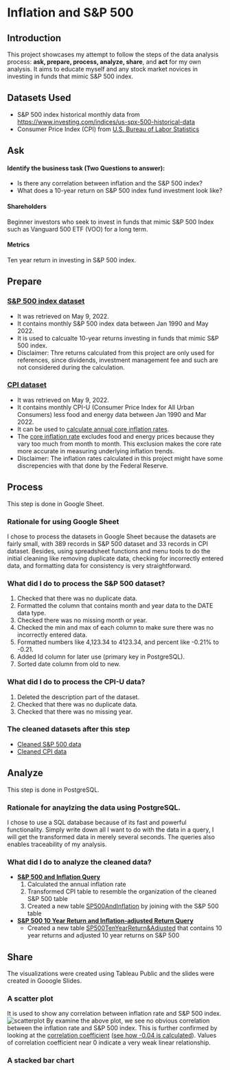 # Inflation and S&P 500 
## Introduction
This project showcases my attempt to follow the steps of the data analysis process: **ask, prepare, process, analyze, share**, and **act** for my own analysis. 
It aims to educate myself and any stock market novices in investing in funds that mimic S&P 500 index.
## Datasets Used
- S&P 500 index historical monthly data from https://www.investing.com/indices/us-spx-500-historical-data
- Consumer Price Index (CPI) from [U.S. Bureau of Labor Statistics](https://data.bls.gov/cgi-bin/surveymost?cu) 
## Ask 
#### Identify the business task (Two Questions to answer): 
- Is there any correlation between inflation and the S&P 500 index? 
- What does a 10-year return on S&P 500 index fund investment look like?
#### Shareholders 
Beginner investors who seek to invest in funds that mimic S&P 500 Index such as Vanguard 500 ETF (VOO) for a long term.
#### Metrics
Ten year return in investing in S&P 500 index.
## Prepare 
### [S&P 500 index dataset](https://github.com/emma-jinger/InflationAndSP500/blob/main/RawSP500HistoricalData.csv) 
- It was retrieved on May 9, 2022.
- It contains monthly S&P 500 index data between Jan 1990 and May 2022.
- It is used to calcualte 10-year returns investing in funds that mimic S&P 500 index. 
- Disclaimer: Thre returns calculated from this project are only used for references, since dividends, investment management fee and such are not considered during the calculation.
### [CPI dataset](https://github.com/emma-jinger/InflationAndSP500/blob/main/RawCPIData.xlsx) 
- It was retrieved on May 9, 2022. 
- It contains monthly CPI-U (Consumer Price Index for All Urban Consumers) less food and energy data between Jan 1990 and Mar 2022.
- It can be used to [calculate annual core inflation rates](https://www.usinflationcalculator.com/inflation/inflation-vs-consumer-price-index-cpi-how-they-are-different/). 
- The [core inflation rate](https://www.thebalance.com/core-inflation-rate-3305918) excludes food and energy prices because they vary too much from month to month. This exclusion makes the core rate more accurate in measuring underlying inflation trends. 
- Disclaimer: The inflation rates calculated in this project might have some discrepencies with that done by the Federal Reserve.    
## Process
This step is done in Google Sheet. 
### Rationale for using Google Sheet
I chose to process the datasets in Google Sheet because the datasets are fairly small, with 389 records in S&P 500 dataset and 33 records in CPI dataset. Besides, using spreadsheet functions and menu tools to do the initial cleaning like removing duplicate data, checking for incorrectly entered data, and formatting data for consistency is very straightforward.
### What did I do to process the S&P 500 dataset?
1. Checked that there was no duplicate data. 
2. Formatted the column that contains month and year data to the DATE data type.
3. Checked there was no missing month or year.
4. Checked the min and max of each column to make sure there was no incorrectly entered data. 
5. Formatted numbers like 4,123.34 to 4123.34, and percent like -0.21% to -0.21.
6. Added Id column for later use (primary key in PostgreSQL).
7. Sorted date column from old to new. 
### What did I do to process the CPI-U data? 
1. Deleted the description part of the dataset.
2. Checked that there was no duplicate data.
3. Checked that there was no missing year. 
### The cleaned datasets after this step
- [Cleaned S&P 500 data](https://github.com/emma-jinger/InflationAndSP500/blob/main/CleanedSP500HistoricalData.csv)
- [Cleaned CPI data](https://github.com/emma-jinger/InflationAndSP500/blob/main/CleanedCPIData.csv)
## Analyze
This step is done in PostgreSQL. 
### Rationale for anaylzing the data using PostgreSQL. 
I chose to use a SQL database because of its fast and powerful functionality. Simply write down all I want to do with the data in a query, I will get the transformed data in merely several seconds. The queries also enables traceability of my analysis. 
### What did I do to analyze the cleaned data? 
- **[S&P 500 and Inflation Query](https://github.com/emma-jinger/InflationAndSP500/blob/main/SP500AndInflation_query.sql)** 
  1. Calculated the annual inflation rate
  2. Transformed CPI table to resemble the organization of the cleaned S&P 500 table
  3. Created a new table [SP500AndInflation](https://github.com/emma-jinger/InflationAndSP500/blob/main/SP500AndInflation052522.csv) by joining with the S&P 500 table
- **[S&P 500 10 Year Return and Inflation-adjusted Return Query](https://github.com/emma-jinger/InflationAndSP500/blob/main/SP500Return_query.sql)** 
  - Created a new table [SP500TenYearReturn&Adjusted](https://github.com/emma-jinger/InflationAndSP500/blob/main/SP500TenYearReturn%26Adjusted052422.csv) that contains 10 year returns and adjusted 10 year returns on S&P 500 
## Share
The visualizations were created using Tableau Public and the slides were created in Gooogle Slides. 
### A scatter plot 
It is used to show any correlation between inflation rate and S&P 500 index. 
![scatterplot](https://github.com/emma-jinger/InflationAndSP500/blob/main/InflationVsSP500_052022.png)
By examine the above plot, we see no obvious correlation between the inflation rate and S&P 500 index. This is further confirmed by looking at the [correlation coefficient](https://www.investopedia.com/terms/c/correlationcoefficient.asp) ([see how -0.04 is calculated](https://github.com/emma-jinger/InflationAndSP500/blob/main/Correlation%20Coefficient%20.png)). Values of correlation coefficient near 0 indicate a very weak linear relationship.
### A stacked bar chart  



